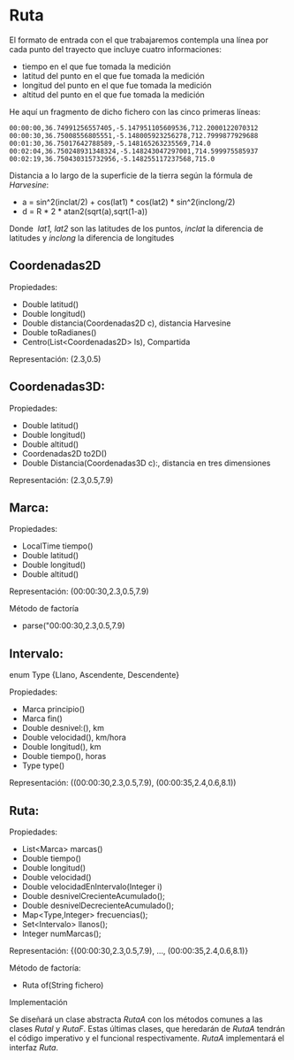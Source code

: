 # Ruta

El formato de entrada con el que trabajaremos contempla una línea por cada punto del trayecto que incluye cuatro informaciones:

- tiempo en el que fue tomada la medición
- latitud del punto en el que fue tomada la medición
- longitud del punto en el que fue tomada la medición
- altitud del punto en el que fue tomada la medición

He aquí un fragmento de dicho fichero con las cinco primeras líneas:

```
00:00:00,36.74991256557405,-5.147951105609536,712.2000122070312
00:00:30,36.75008556805551,-5.148005923256278,712.7999877929688
00:01:30,36.75017642788589,-5.148165263235569,714.0  
00:02:04,36.750248931348324,-5.148243047297001,714.599975585937
00:02:19,36.750430315732956,-5.148255117237568,715.0
```
Distancia a lo largo de la superficie de la tierra según la fórmula de _Harvesine_:


- a = sin^2(inclat/2) + cos(lat1) \* cos(lat2) \* sin^2(inclong/2)
- d = R * 2 * atan2(sqrt(a),sqrt(1-a))


Donde  *lat1, lat2*  son las latitudes de los puntos, *inclat* la diferencia de latitudes y *inclong* la diferencia de longitudes

## Coordenadas2D

Propiedades:

 - Double latitud() 
 - Double longitud()
 - Double distancia(Coordenadas2D c), distancia Harvesine
 - Double toRadianes()
 - Centro(List\<Coordenadas2D\> ls), Compartida

Representación: (2.3,0.5)

## Coordenadas3D:

Propiedades:

- Double latitud()
- Double longitud()
- Double altitud()
- Coordenadas2D to2D() 
- Double Distancia(Coordenadas3D c):, distancia en tres dimensiones

Representación: (2.3,0.5,7.9)

## Marca:

Propiedades:

- LocalTime tiempo()
- Double latitud()
- Double longitud()
- Double altitud()

Representación: (00:00:30,2.3,0.5,7.9)

Método de factoría

- parse("00:00:30,2.3,0.5,7.9)

## Intervalo:

enum Type {Llano, Ascendente, Descendente}

Propiedades:

- Marca principio()
- Marca fin()
- Double desnivel:(), km
- Double velocidad(), km/hora
- Double longitud(), km
- Double tiempo(), horas
- Type type()

Representación: ((00:00:30,2.3,0.5,7.9), (00:00:35,2.4,0.6,8.1))

## Ruta:

Propiedades:

- List\<Marca\> marcas()
- Double tiempo() 
- Double longitud()
- Double velocidad()
- Double velocidadEnIntervalo(Integer i)
- Double desnivelCrecienteAcumulado();
- Double desnivelDecrecienteAcumulado();
- Map\<Type,Integer\> frecuencias();
- Set\<Intervalo\> llanos();
- Integer numMarcas();

Representación: {(00:00:30,2.3,0.5,7.9), …, (00:00:35,2.4,0.6,8.1)}

Método de factoría:
 
 - Ruta of(String fichero)

Implementación

Se diseñará un clase abstracta _RutaA_ con los métodos comunes a las clases _RutaI_ y _RutaF_. Estas últimas clases, que heredarán de _RutaA_ tendrán el código imperativo y el funcional respectivamente. _RutaA_  implementará el interfaz _Ruta_.

